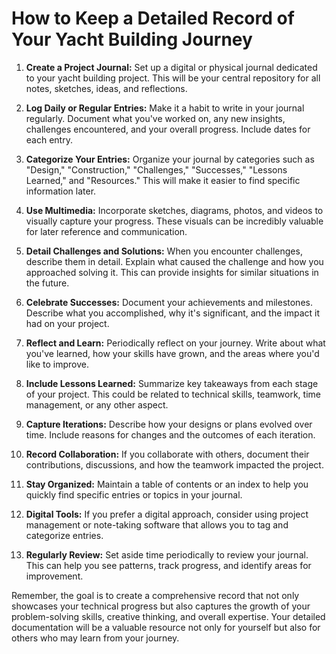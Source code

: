 # How to Keep a Detailed Record of Your Yacht Building Journey

1. **Create a Project Journal:**
   Set up a digital or physical journal dedicated to your yacht building project. This will be your central repository for all notes, sketches, ideas, and reflections.

2. **Log Daily or Regular Entries:**
   Make it a habit to write in your journal regularly. Document what you've worked on, any new insights, challenges encountered, and your overall progress. Include dates for each entry.

3. **Categorize Your Entries:**
   Organize your journal by categories such as "Design," "Construction," "Challenges," "Successes," "Lessons Learned," and "Resources." This will make it easier to find specific information later.

4. **Use Multimedia:**
   Incorporate sketches, diagrams, photos, and videos to visually capture your progress. These visuals can be incredibly valuable for later reference and communication.

5. **Detail Challenges and Solutions:**
   When you encounter challenges, describe them in detail. Explain what caused the challenge and how you approached solving it. This can provide insights for similar situations in the future.

6. **Celebrate Successes:**
   Document your achievements and milestones. Describe what you accomplished, why it's significant, and the impact it had on your project.

7. **Reflect and Learn:**
   Periodically reflect on your journey. Write about what you've learned, how your skills have grown, and the areas where you'd like to improve.

8. **Include Lessons Learned:**
   Summarize key takeaways from each stage of your project. This could be related to technical skills, teamwork, time management, or any other aspect.

9. **Capture Iterations:**
   Describe how your designs or plans evolved over time. Include reasons for changes and the outcomes of each iteration.

10. **Record Collaboration:**
    If you collaborate with others, document their contributions, discussions, and how the teamwork impacted the project.

11. **Stay Organized:**
    Maintain a table of contents or an index to help you quickly find specific entries or topics in your journal.

12. **Digital Tools:**
    If you prefer a digital approach, consider using project management or note-taking software that allows you to tag and categorize entries.

13. **Regularly Review:**
    Set aside time periodically to review your journal. This can help you see patterns, track progress, and identify areas for improvement.

Remember, the goal is to create a comprehensive record that not only showcases your technical progress but also captures the growth of your problem-solving skills, creative thinking, and overall expertise. Your detailed documentation will be a valuable resource not only for yourself but also for others who may learn from your journey.
